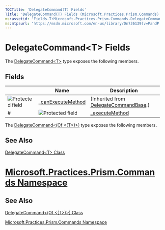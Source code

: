```yaml
---
TOCTitle: 'DelegateCommand(T) Fields'
Title: 'DelegateCommand(T) Fields (Microsoft.Practices.Prism.Commands)'
ms:assetid: 'Fields.T:Microsoft.Practices.Prism.Commands.DelegateCommand\`1'
ms:mtpsurl: 'https://msdn.microsoft.com/en-us/library/Dn736139(v=PandP.50)'
---
```


# DelegateCommand&lt;T&gt; Fields

The [DelegateCommand&lt;T&gt;](https://msdn.microsoft.com/en-us/library/gg431410(v=pandp.50)) type exposes the following members.

## Fields

|| Name | Description |
|---|---|---|
|![](https://msdn.microsoft.com/en-us/Dn736139.protfield(en-us,PandP.50).gif "Protected field") | [\_canExecuteMethod](https://msdn.microsoft.com/en-us/library/microsoft.practices.prism.commands.delegatecommandbase._canexecutemethod(v=pandp.50))|(Inherited from [DelegateCommandBase](https://msdn.microsoft.com/en-us/library/microsoft.practices.prism.commands.delegatecommandbase(v=pandp.50)).)|
# |![](https://msdn.microsoft.com/en-us/Dn736139.protfield(en-us,PandP.50).gif "Protected field")| [\_executeMethod](https://msdn.microsoft.com/en-us/library/microsoft.practices.prism.commands.delegatecommandbase._executemethod(v=pandp.50))|(Inherited from [DelegateCommandBase](https://msdn.microsoft.com/en-us/library/microsoft.practices.prism.commands.delegatecommandbase(v=pandp.50)).)|
The [DelegateCommand&lt;(Of &lt;(T&gt;)&gt;)](https://msdn.microsoft.com/library/microsoft.practices.prism.commands.delegatecommand%601) type exposes the following members.

## See Also

[DelegateCommand&lt;T&gt; Class](https://msdn.microsoft.com/en-us/library/gg431410(v=pandp.50))

# [Microsoft.Practices.Prism.Commands Namespace](https://msdn.microsoft.com/en-us/library/microsoft.practices.prism.commands(v=pandp.50))
## See Also

[DelegateCommand&lt;(Of &lt;(T&gt;)&gt;) Class](https://msdn.microsoft.com/library/microsoft.practices.prism.commands.delegatecommand%601)

[Microsoft.Practices.Prism.Commands Namespace](https://msdn.microsoft.com/library/microsoft.practices.prism.commands)

